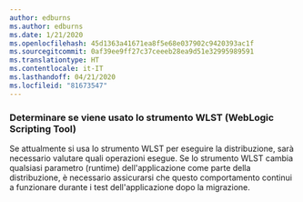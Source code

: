 ```yaml
---
author: edburns
ms.author: edburns
ms.date: 1/21/2020
ms.openlocfilehash: 45d1363a41671ea8f5e68e037902c9420393ac1f
ms.sourcegitcommit: 0af39ee9ff27c37ceeeb28ea9d51e32995989591
ms.translationtype: HT
ms.contentlocale: it-IT
ms.lasthandoff: 04/21/2020
ms.locfileid: "81673547"
---
```

### <a name="determine-whether-weblogic-scripting-tool-wlst-is-used"></a>Determinare se viene usato lo strumento WLST (WebLogic Scripting Tool)

Se attualmente si usa lo strumento WLST per eseguire la distribuzione, sarà necessario valutare quali operazioni esegue. Se lo strumento WLST cambia qualsiasi parametro (runtime) dell'applicazione come parte della distribuzione, è necessario assicurarsi che questo comportamento continui a funzionare durante i test dell'applicazione dopo la migrazione.
